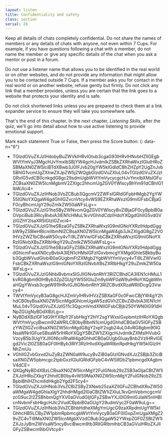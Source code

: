 ```yaml
---
layout: listen
title: Confidentiality and safety
class: section
serial: 26
---
```

Keep all details of chats completely confidential. Do not share the names of members or any details of chats with anyone, not even within 7 Cups. For example, if you have questions following a chat with a member, do not name the member or give any specific details of the chat when you ask a mentor or post in a forum.

Do not use a listener name that allows you to be identified in the real world or on other websites, and do not provide any information that might allow you to be contacted outside 7 Cups. If a member asks you for contact in the real world or on another website, refuse gently but firmly. Do not click any link that a member provides, unless you are certain that the link goes to a website that protects your identity and is safe.

Do not click shortened links unless you are prepared to check them at a link expander service to ensure they will take you somewhere safe.

That's the end of this chapter. In the next chapter, *Listening Skills*, after the quiz, we'll go into detail about how to use active listening to provide emotional support.

Mark each statement True or False, then press the Score button:
{: data-n="6"}

- TGlzdGVuZXJzIHdobyBuZWVkIHRvIGtub3cgaG93IHRvIHNvbHZlIGEgbWVtYmVyJ3MgcHJvYmxlbSBjYW4gcHJvdmlkZSBkZXRhaWxzIGluIHRoZSBMaXN0ZW5lciBTdXBwb3J0IFJvb20gYW5kIGdldCBhZHZpY2UgZnJvbSBhIG1vcmUgZXhwZXJpZW5jZWQgbGlzdGVuZXIuL04vTGlzdGVuZXJzIGRvIG5vdCB0cnkgdG8gc29sdmUgbWVtYmVycycgcHJvYmxlbXMsIGFuZCBsaXN0ZW5lcnMgbmV2ZXIgc2hhcmUgZGV0YWlscyBhYm91dCBhIG1lbWJlci4=
- TGlzdGVuZXJzIHNob3VsZCBub3QgcmV2ZWFsIGRldGFpbHMgb2YgYW55IGNoYXQgaW4gdGhlIGZvcnVtcy4vWS9EZXRhaWxzIG9mIGFsbCBjaGF0cyBhcmUgY29uZmlkZW50aWFsLg==
- TGlzdGVuZXJzIG1heSByZWNvcmQgZGV0YWlscyBvZiBjaGF0cyBpbiB0aGVpciBub3RlcyBvbiA3IEN1cHMuL1kvVGhhdCdzIHdoYXQgdGhlIG5vdGVzIGZhY2lsaXR5IGlzIGZvci4=
- TGlzdGVuZXJzIG1heSBzaGFyZSBkZXRhaWxzIG9mIGNoYXRzIHdpdGggbW9yZSBleHBlcmllbmNlZCBsaXN0ZW5lcnMgaW4gb3JkZXIgdG8gZ2V0IHVzZWZ1bCBoaW50cy4vTi9LZWVwIGFsbCBkZXRhaWxzIG9mIGNoYXRzIGNvbXBsZXRlbHkgY29uZmlkZW50aWFsLg==
- TGlzdGVuZXJzIG1heSBzaGFyZSBkZXRhaWxzIG9mIGNoYXRzIHdpdGggdGhlcmFwaXN0cyBvbiA3IEN1cHMsIGFzIGxvbmcgYXMgdGhleSBkbyBub3QgbWVudGlvbiB0aGUgbmFtZXMgb2YgbWVtYmVycy4vTi9LZWVwIGFsbCBkZXRhaWxzIG9mIGNoYXRzIGNvbXBsZXRlbHkgY29uZmlkZW50aWFsLg==
- TGlzdGVuZXJzIGNhbiBvbmx5IGJlIGNvbnRhY3RlZCBhdCA3IEN1cHMuL1kvRG8gbm90IHByb3ZpZGUgYW55IGluZm9ybWF0aW9uIHRoYXQgbWlnaHQgYWxsb3cgeW91IHRvIGJlIGNvbnRhY3RlZCBvdXRzaWRlIDcgQ3Vwcy4=
- TWVtYmVycyB3aG8gcHJlZmVyIHRvIHVzZSBXaGF0c0FwcCBjYW4gY2hhdCB0byBsaXN0ZW5lcnMgdGhlcmUgaW5zdGVhZCBvZiBvbiA3IEN1cHMuL04vTGlzdGVuZXJzIG11c3QgcmVmdXNlIGFsbCBjb250YWN0IG91dHNpZGUgNyBDdXBzLg==
- NyBDdXBzIGF1dG9tYXRpY2FsbHkgY2hlY2sgYWxsIGxpbmtzIHRoYXQgbWVtYmVycyBwcm92aWRlLCB0byBlbnN1cmUgdGhhdCB0aGV5IGFyZSBzYWZlIGZvciBsaXN0ZW5lcnMgdG8gY2xpY2sgb24uL04vRG8gbm90IGNsaWNrIGFueSBsaW5rIHRoYXQgYSBtZW1iZXIgcHJvdmlkZXMsIHVubGVzcyB5b3UgYXJlIGNlcnRhaW4gdGhhdCB0aGUgbGluayBnb2VzIHRvIGEgd2Vic2l0ZSB0aGF0IHByb3RlY3RzIHlvdXIgaWRlbnRpdHkgYW5kIGlzIHNhZmUu
- VGhlIGZvbGxvd2luZyBzZWN0aW9ucyBvZiB0aGlzIGNvdXJzZSBjb3ZlciBsaXN0ZW5pbmcgc2tpbGxzIGluIGRldGFpbC4vWS9Db21pbmcgdXAgbmV4dCE=
- QXQgNyBDdXBzLCBsaXN0ZW5lcnMgY2FuIGNob29zZSB3aGljaCBtZW1iZXJzIHRoZXkgY2hhdCB0by4vWS9MaXN0ZW5lcnMgY2FuIGNob29zZSBpbiBhIHZhcmlldHkgb2Ygd2F5cy4=
- TGlzdGVuZXJzIHNob3VsZCBiZSByZXNwb25zaXZlIGFuZCBhdXRoZW50aWMgaW4gdGhlaXIgY2hhdHMgd2l0aCBtZW1iZXIuL1kvQmVpbmcgcmVzcG9uc2l2ZSBhbmQgYXV0aGVudGljIGFyZSBwYXJ0IG9mIGJlaW5nIHBlcnNvbmFsbHkgcHJlc2VudCBpbiB0aGUgY29udmVyc2F0aW9uLg==
- TGlzdGVuZXJzIHNob3VsZCBhbHdheXMgYmUgcG9zaXRpdmUgYW5kIGhhcHB5LCByZW1pbmRpbmcgbWVtYmVycyB0aGF0IGxpZmUgaXMgZ29vZC4vTi9MaXN0ZW5lcnMgbXVzdCBub3QgaW52YWxpZGF0ZSBtZW1iZXJzJyBmZWVsaW5ncyBvciBwcm9tb3RlIGRlbmlhbCB3aGVuIHRoZXJlIGFyZSBwcm9ibGVtcy4=
